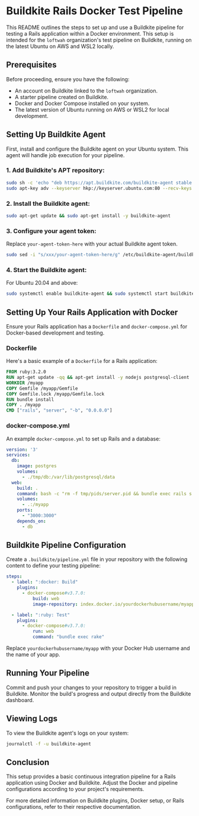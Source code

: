 # Buildkite Rails Docker Test Pipeline

This README outlines the steps to set up and use a Buildkite pipeline for testing a Rails application within a Docker environment. This setup is intended for the `loftwah` organization's test pipeline on Buildkite, running on the latest Ubuntu on AWS and WSL2 locally.

## Prerequisites

Before proceeding, ensure you have the following:

- An account on Buildkite linked to the `loftwah` organization.
- A starter pipeline created on Buildkite.
- Docker and Docker Compose installed on your system.
- The latest version of Ubuntu running on AWS or WSL2 for local development.

## Setting Up Buildkite Agent

First, install and configure the Buildkite agent on your Ubuntu system. This agent will handle job execution for your pipeline.

### 1. Add Buildkite's APT repository:

```bash
sudo sh -c 'echo "deb https://apt.buildkite.com/buildkite-agent stable main" > /etc/apt/sources.list.d/buildkite-agent.list'
sudo apt-key adv --keyserver hkp://keyserver.ubuntu.com:80 --recv-keys 32A37959C2FA5C3C99EFBC32A79206696452D198
```

### 2. Install the Buildkite agent:

```bash
sudo apt-get update && sudo apt-get install -y buildkite-agent
```

### 3. Configure your agent token:

Replace `your-agent-token-here` with your actual Buildkite agent token.

```bash
sudo sed -i "s/xxx/your-agent-token-here/g" /etc/buildkite-agent/buildkite-agent.cfg
```

### 4. Start the Buildkite agent:

For Ubuntu 20.04 and above:

```bash
sudo systemctl enable buildkite-agent && sudo systemctl start buildkite-agent
```

## Setting Up Your Rails Application with Docker

Ensure your Rails application has a `Dockerfile` and `docker-compose.yml` for Docker-based development and testing.

### Dockerfile

Here's a basic example of a `Dockerfile` for a Rails application:

```Dockerfile
FROM ruby:3.2.0
RUN apt-get update -qq && apt-get install -y nodejs postgresql-client
WORKDIR /myapp
COPY Gemfile /myapp/Gemfile
COPY Gemfile.lock /myapp/Gemfile.lock
RUN bundle install
COPY . /myapp
CMD ["rails", "server", "-b", "0.0.0.0"]
```

### docker-compose.yml

An example `docker-compose.yml` to set up Rails and a database:

```yaml
version: '3'
services:
  db:
    image: postgres
    volumes:
      - ./tmp/db:/var/lib/postgresql/data
  web:
    build: .
    command: bash -c "rm -f tmp/pids/server.pid && bundle exec rails s -p 3000 -b '0.0.0.0'"
    volumes:
      - .:/myapp
    ports:
      - "3000:3000"
    depends_on:
      - db
```

## Buildkite Pipeline Configuration

Create a `.buildkite/pipeline.yml` file in your repository with the following content to define your testing pipeline:

```yaml
steps:
  - label: ":docker: Build"
    plugins:
      - docker-compose#v3.7.0:
          build: web
          image-repository: index.docker.io/yourdockerhubusername/myapp

  - label: ":ruby: Test"
    plugins:
      - docker-compose#v3.7.0:
          run: web
          command: "bundle exec rake"
```

Replace `yourdockerhubusername/myapp` with your Docker Hub username and the name of your app.

## Running Your Pipeline

Commit and push your changes to your repository to trigger a build in Buildkite. Monitor the build's progress and output directly from the Buildkite dashboard.

## Viewing Logs

To view the Buildkite agent's logs on your system:

```bash
journalctl -f -u buildkite-agent
```

## Conclusion

This setup provides a basic continuous integration pipeline for a Rails application using Docker and Buildkite. Adjust the Docker and pipeline configurations according to your project's requirements.

For more detailed information on Buildkite plugins, Docker setup, or Rails configurations, refer to their respective documentation.
